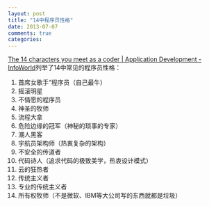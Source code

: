 ```yaml
---
layout: post
title: "14中程序员性格"
date: 2013-07-07
comments: true
categories: 
---
```

<p><a href="http://www.infoworld.com/d/application-development/the-14-characters-you-meet-coder-218142">The 14 characters you meet as a coder | Application Development - InfoWorld</a>列举了14中常见的程序员性格：</p>
<ol>
<li>首席女歌手&ldquo;程序员（自己最牛）</li>
<li>摇滚明星</li>
<li>不情愿的程序员</li>
<li>神圣的牧师</li>
<li>流程大拿</li>
<li>危险边缘的冠军（神秘的琐事的专家）</li>
<li>潮人黑客</li>
<li>宇航员架构师（热衷复杂的架构）</li>
<li>不安全的传道者</li>
<li>代码诗人（追求代码的极致美学，热衷设计模式）</li>
<li>云的狂热者</li>
<li>传统主义者</li>
<li>专业的传统主义者</li>
<li>所有权牧师（不是微软、IBM等大公司写的东西就都是垃圾）</li>
</ol>